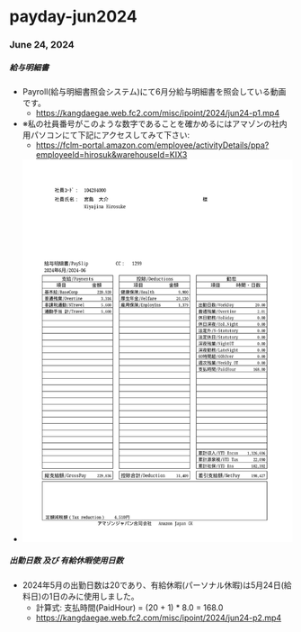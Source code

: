 # payday-jun2024

### June 24, 2024 

##### 給与明細書 
- Payroll(給与明細書照会システム)にて6月分給与明細書を照会している動画です。
  - https://kangdaegae.web.fc2.com/misc/ipoint/2024/jun24-p1.mp4
- ※私の社員番号がこのような数字であることを確かめるにはアマゾンの社内用パソコンにて下記にアクセスしてみて下さい: 
  - https://fclm-portal.amazon.com/employee/activityDetails/ppa?employeeId=hirosuk&warehouseId=KIX3
- ![jun2024](jun2024.jpg)

##### 出勤日数 及び 有給休暇使用日数 
- 2024年5月の出勤日数は20であり、有給休暇(パーソナル休暇)は5月24日(給料日)の1日のみに使用しました。
  - 計算式: 支払時間(PaidHour) = (20 + 1) * 8.0 = 168.0
  - https://kangdaegae.web.fc2.com/misc/ipoint/2024/jun24-p2.mp4
